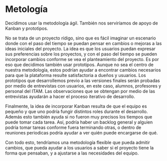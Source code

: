 # Metología
Decidimos usar la metodología ágil. También nos serviríamos de apoyo de Kanban y prototipos. 

No se trata de un proyecto rídigo, sino que es fácil imaginar un escenario donde con el paso del tiempo se puedan pensar en cambios o mejoras a las ideas iniciales del proyecto.
La idea es que los usuarios puedan expresar sus preferencias sobre los proyectos, y con el paso del tiempo se pueden incorporar cambios conforme se vea el planteamiento del 
proyecto. Es por eso que decidimos también usar prototipos. Aunque no sea el centro de nuestra metodología, estos podrían ayudar a encontrar cambios necesarios para que la 
plataforma resulte satisfactoria a dueños y usuarios. Los prototipos que desarrollemos previo a las versiones finales serán probadas por medio de entrevistas con usuarios, en este caso, alumnos, profesores y personal del ITAM. Las observaciones que se obtengan por medio de las entrevistas ayudarán a hacer el proceso iterativo de desarrollo. 

Finalmente, la idea de incorporar Kanban resulta de que el equipo es pequeño y que uno podría fungir distintos roles durante el desarrollo. Además esto también ayuda si no fueron 
muy precisos los tiempos que puede tomar cada tarea. Así, podría haber un backlog general y alguien podría tomar tareas conforme fuera terminando otras, o dentro de reuniones periodicas podría ayudar a ver quién puede encargarse de qué. 

Con todo esto, tendríamos una metodología flexible que pueda admitir cambios, que pueda ayudar a los usuarios a saber si el proyecto tiene la forma que pensaban, y a ajustarse a las necesidades del equipo. 
